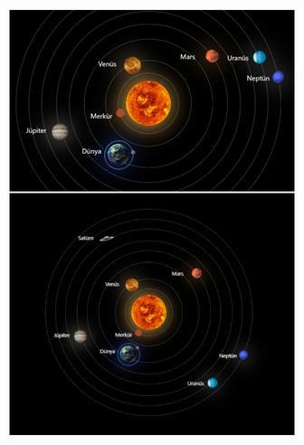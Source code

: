 ![image_alt](https://github.com/sumeyycakir/Solar-System/blob/ca1bd2a3988ef6d156802447720274f292cb026e/solarsystem2.png)
![image_alt](https://github.com/sumeyycakir/Solar-System/blob/ca1bd2a3988ef6d156802447720274f292cb026e/solarsystem.png)
